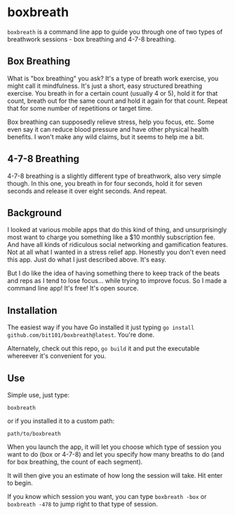 # boxbreath

`boxbreath` is a command line app to guide you through one of two types of breathwork sessions - box breathing and 4-7-8 breathing.

## Box Breathing

What is "box breathing" you ask? It's a type of breath work exercise, you might call it mindfulness. It's just a short, easy structured breathing exercise. You breath in for a certain count (usually 4 or 5), hold it for that count, breath out for the same count and hold it again for that count. Repeat that for some number of repetitions or target time.

Box breathing can supposedly relieve stress, help you focus, etc. Some even say it can reduce blood pressure and have other physical health benefits. I won't make any wild claims, but it seems to help me a bit.

## 4-7-8 Breathing

4-7-8 breathing is a slightly different type of breathwork, also very simple though. In this one, you breath in for four seconds, hold it for seven seconds and release it over eight seconds. And repeat.

## Background

I looked at various mobile apps that do this kind of thing, and unsurprisingly most want to charge you something like a $10 monthly subscription fee. And have all kinds of ridiculous social networking and gamification features. Not at all what I wanted in a stress relief app. Honestly you don't even need this app. Just do what I just described above. It's easy.

But I do like the idea of having something there to keep track of the beats and reps as I tend to lose focus... while trying to improve focus. So I made a command line app! It's free! It's open source.

## Installation

The easiest way if you have Go installed it just typing `go install github.com/bit101/boxbreath@latest`. You're done.

Alternately, check out this repo, `go build` it and put the executable whereever it's convenient for you.

## Use

Simple use, just type:

`boxbreath`

or if you installed it to a custom path:

`path/to/boxbreath`

When you launch the app, it will let you choose which type of session you want to do (box or 4-7-8) and let you specify how many breaths to do (and for box breathing, the count of each segment).

It will then give you an estimate of how long the session will take. Hit enter to begin.

If you know which session you want, you can type `boxbreath -box` or `boxbreath -478` to jump right to that type of session.
